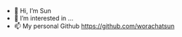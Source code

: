 - 👋 Hi, I’m Sun
- 👀 I’m interested in ...
- 📫 My personal Github https://github.com/worachatsun

<!---
aworachat/aworachat is a ✨ special ✨ repository because its `README.md` (this file) appears on your GitHub profile.
You can click the Preview link to take a look at your changes.
--->

